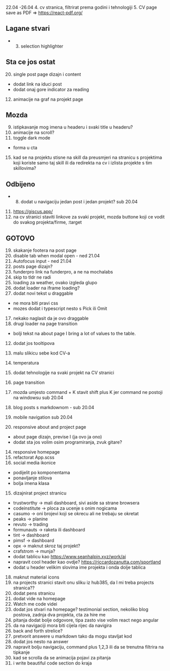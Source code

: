 
   22.04 -26.04
4. cv stranica, filtrirat prema godini i tehnologiji
5. CV page save as PDF => https://react-pdf.org/

## Lagane stvari

- 3. selection highlighter

## Sta ce jos ostat

20. single post page dizajn i content

- dodat link na iduci post
- dodat onaj gore indicator za reading

12. animacije na graf na projekt page

## Mozda

9. istipkavanje mog imena u headeru i svaki title u headeru?
10. animacije na scroll?
11. toggle dark mode

- forma u cta

15. kad se na projektu stisne na skill da preusmjeri na stranicu s projektima koji koriste samo taj skill ili da redirekta na cv i izlista projekte s tim skillovima?

## Odbijeno

- 8. dodat u navigaciju jedan post i jedan projekt? sub 20.04

11. https://giscus.app/
12. na cv stranici staviti linkove za svaki projekt, mozda buttone koji ce vodit do svakog projekta/firme, :target

## GOTOVO
19. skakanje footera na post page
3. disable tab when modal open - ned 21.04
2. Autofocus input - ned 21.04
3. posts page dizajn?
4. funderpro link na funderpro, a ne na mochalabs
5. skip to tldr ne radi
6. loading za weather, ovako izgleda glupo
7. dodat loader na iframe loading?
8. dodat novi tekst u draggable

- ne mora biti pravi css
- mozes dodat i typescript nesto s Pick ili Omit

17. nekako naglasit da je ovo draggable
18. drugi loader na page transition

- bolji tekst na about page I bring a lot of values to the table.

12. dodat jos tooltipova

13. malu slikicu sebe kod CV-a
14. temperatura
15. dodat tehnologije na svaki projekt na CV stranici
16. page transition
17. mozda umjesto command + K stavit shift plus K jer command ne postoji na windowsu sub 20.04
18. blog posts s markdownom - sub 20.04
19. mobile navigation sub 20.04
20. responsive about and project page

- about page dizajn, previse I (ja ovo ja ono)
- dodat sta jos volim osim programiranja, zvuk gitare?

14. responsive homepage
15. refactorat App.scss
16. social media ikonice

- podijelit po komponentama
- ponavljanje stilova
- bolja imena klasa

15. dizajnirat project stranicu

- trustworthy -> mali dashboard, sivi aside sa strane browsera
- codeinstitute -> ploca za ucenje s onim nogicama
- casumo -> oni brojevi koji se okrecu ali ne trebaju se okretat
- peaks -> planine
- revuto -> trading
- formunauts -> raketa ili dashboard
- tint -> dashboard
- pimsf -> dashboard
- opx -> maknut skroz taj projekt?
- crafstrom -> munja?
- dodat tablicu kao https://www.seanhalpin.xyz/work/ai
- napravit cool header kao ovdje? https://riccardozanutta.com/sportland
- dodat u header velikim slovima ime projekta i onda dolje tablica

18. maknut material icons
19. na projects stranici stavit onu sliku iz hub385, da l mi treba projects stranica??
20. dodat pens stranicu
21. dodat vide na homepage
22. Watch me code videi
23. dodat jos stvari na homepage? testimonial section, nekoliko blog postova, zadnja dva projekta, cta za hire me
24. pitanja dodat bolje odgovore, tipa zasto vise volim react nego angular
25. da na navigaciji mora biti cijela rijec da navigira
26. back and forth strelice?
27. pretvorit answere u markdown tako da mogu stavljat kod
28. dodat jos nesto na answer
29. napravit bolju navigaciju, command plus 1,2,3 ili da se trenutna filtrira na tipkanje
30. kad se scrolla da se animacija pojavi za pitanja
31. i write beautiful code section do kraja
